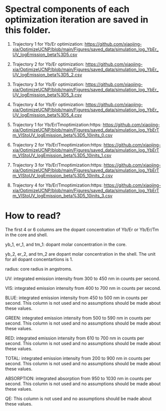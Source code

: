 # Spectral components of each optimization iteration are saved in this folder.

1. Trajectory 1 for Yb/Er optimization: https://github.com/xiaojing-xia/OptimizeUCNP/blob/main/Figures/saved_data/simulation_log_YbEr_UV_logEmission_beta%3D5.csv

2. Trajectory 2 for Yb/Er optimization: https://github.com/xiaojing-xia/OptimizeUCNP/blob/main/Figures/saved_data/simulation_log_YbEr_UV_logEmission_beta%3D5_2.csv

3. Trajectory 3 for Yb/Er optimization: https://github.com/xiaojing-xia/OptimizeUCNP/blob/main/Figures/saved_data/simulation_log_YbEr_UV_logEmission_beta%3D5_3.csv

4. Trajectory 4 for Yb/Er optimization: https://github.com/xiaojing-xia/OptimizeUCNP/blob/main/Figures/saved_data/simulation_log_YbEr_UV_logEmission_beta%3D5_4.csv

5. Trajectory 1 for Yb/Er/Tmoptimization:https: https://github.com/xiaojing-xia/OptimizeUCNP/blob/main/Figures/saved_data/simulation_log_YbErTm_VIStoUV_logEmission_beta%3D5_10inits_0.csv

6. Trajectory 2 for Yb/Er/Tmoptimization:https: https://github.com/xiaojing-xia/OptimizeUCNP/blob/main/Figures/saved_data/simulation_log_YbErTm_VIStoUV_logEmission_beta%3D5_10inits_1.csv

7. Trajectory 3 for Yb/Er/Tmoptimization:https: https://github.com/xiaojing-xia/OptimizeUCNP/blob/main/Figures/saved_data/simulation_log_YbErTm_VIStoUV_logEmission_beta%3D5_10inits_2.csv

8. Trajectory 4 for Yb/Er/Tmoptimization:https: https://github.com/xiaojing-xia/OptimizeUCNP/blob/main/Figures/saved_data/simulation_log_YbErTm_VIStoUV_logEmission_beta%3D5_10inits_3.csv

# How to read?
The first 4 or 6 columns are the dopant concentration of Yb/Er or Yb/Er/Tm in the core and shell. 

yb_1, er_1, and tm_1: dopant molar concentration in the core. 

yb_2, er_2, and tm_2 are dopant molar concentration in the shell. The unit for all dopant concentartions is 1.

radius: core radius in angstroms.

UV: integrated emission intensity from 300 to 450 nm in counts per second.

VIS: integrated emission intensity from 400 to 700 nm in counts per second.

BLUE: integrated emission intensity from 450 to 500 nm in counts per second. This column is not used and no assumptions should be made about these values.

GREEN: integrated emission intensity from 500 to 590 nm in counts per second. This column is not used and no assumptions should be made about these values.

RED: integrated emission intensity from 610 to 700 nm in counts per second. This column is not used and no assumptions should be made about these values.

TOTAL: integrated emission intensity from 200 to 900 nm in counts per second. This column is not used and no assumptions should be made about these values.

ABSORPTION: integrated absorption from 950 to 1030 nm in counts per second. This column is not used and no assumptions should be made about these values.

QE: This column is not used and no assumptions should be made about these values.
